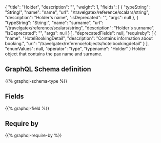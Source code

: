 {
  "title": "Holder",
  "description": "",
  "weight": 1,
  "fields": [
    {
      "typeString": "String!",
      "name": "name",
      "url": "/travelgatex/reference/scalars/string",
      "description": "Holder's name",
      "isDeprecated": "",
      "args": null
    },
    {
      "typeString": "String!",
      "name": "surname",
      "url": "/travelgatex/reference/scalars/string",
      "description": "Holder's surname",
      "isDeprecated": "",
      "args": null
    }
  ],
  "deprecatedFields": null,
  "requireby": [
    {
      "name": "HotelBookingDetail",
      "description": "Contains information about booking.",
      "url": "/travelgatex/reference/objects/hotelbookingdetail"
    }
  ],
  "enumValues": null,
  "operator": "type",
  "typename": "Holder"
}
Holder object that contains the pax name and surname.
## GraphQL Schema definition

{{% graphql-schema-type %}}

## Fields

{{% graphql-field %}}

## Require by

{{% graphql-require-by %}}
